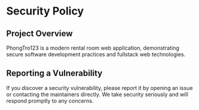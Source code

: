 # Security Policy

## Project Overview
PhongTro123 is a modern rental room web application, demonstrating secure software development practices and fullstack web technologies.

## Reporting a Vulnerability
If you discover a security vulnerability, please report it by opening an issue or contacting the maintainers directly. We take security seriously and will respond promptly to any concerns.
